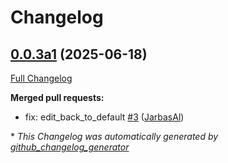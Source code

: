 # Changelog

## [0.0.3a1](https://github.com/OpenVoiceOS/ovos-yaml-editor/tree/0.0.3a1) (2025-06-18)

[Full Changelog](https://github.com/OpenVoiceOS/ovos-yaml-editor/compare/0.0.2...0.0.3a1)

**Merged pull requests:**

- fix: edit\_back\_to\_default [\#3](https://github.com/OpenVoiceOS/ovos-yaml-editor/pull/3) ([JarbasAl](https://github.com/JarbasAl))



\* *This Changelog was automatically generated by [github_changelog_generator](https://github.com/github-changelog-generator/github-changelog-generator)*
